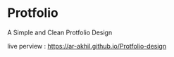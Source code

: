 # Protfolio
A Simple and Clean Protfolio Design

live perview : https://ar-akhil.github.io/Protfolio-design
